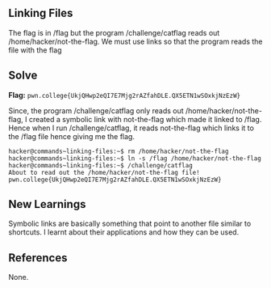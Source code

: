 ## Linking Files
The flag is in /flag but the program /challenge/catflag reads out /home/hacker/not-the-flag. We must use links so that the program reads the file with the flag 

## Solve
**Flag:** `pwn.college{UkjQHwp2eQI7E7Mjg2rAZfahDLE.QX5ETN1wSOxkjNzEzW}`

Since, the program /challenge/catflag only reads out /home/hacker/not-the-flag, I created a symbolic link with not-the-flag which made it linked to /flag. Hence when I run /challenge/catflag, it reads not-the-flag which links it to the /flag file hence giving me the flag. 

```
hacker@commands~linking-files:~$ rm /home/hacker/not-the-flag
hacker@commands~linking-files:~$ ln -s /flag /home/hacker/not-the-flag
hacker@commands~linking-files:~$ /challenge/catflag
About to read out the /home/hacker/not-the-flag file!
pwn.college{UkjQHwp2eQI7E7Mjg2rAZfahDLE.QX5ETN1wSOxkjNzEzW}
```

## New Learnings
Symbolic links are basically something that point to another file similar to shortcuts. I learnt about their applications and how they can be used. 

## References 
None.
